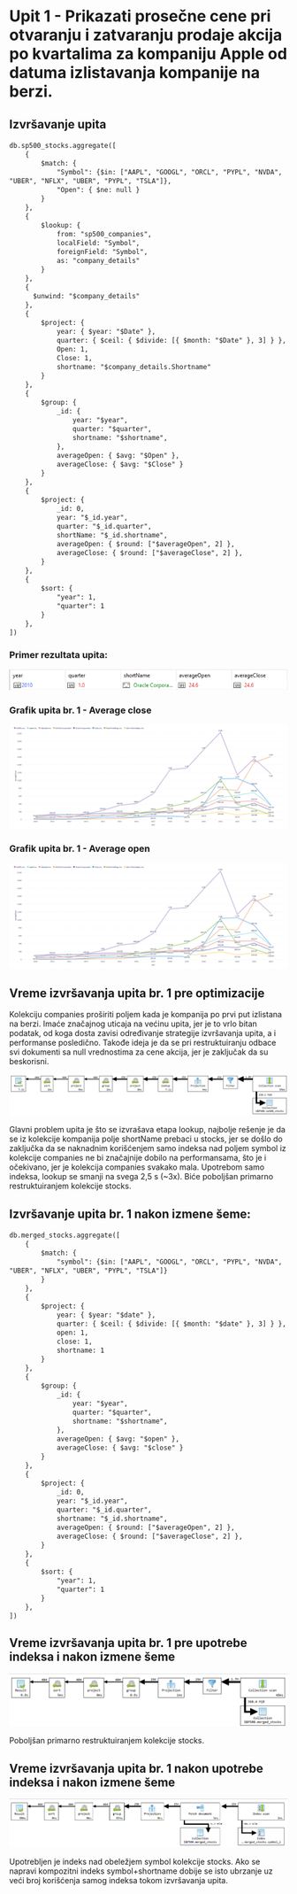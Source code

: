 # Upit 1 - Prikazati prosečne cene pri otvaranju i zatvaranju prodaje akcija po kvartalima za kompaniju Apple od datuma izlistavanja kompanije na berzi.

## Izvršavanje upita

```
db.sp500_stocks.aggregate([
    {
        $match: {
            "Symbol": {$in: ["AAPL", "GOOGL", "ORCL", "PYPL", "NVDA", "UBER", "NFLX", "UBER", "PYPL", "TSLA"]},
            "Open": { $ne: null }
        }
    },
    {
        $lookup: {
            from: "sp500_companies", 
            localField: "Symbol",
            foreignField: "Symbol",   
            as: "company_details"    
        }
    },
    {
      $unwind: "$company_details"  
    },
    {
        $project: {
            year: { $year: "$Date" },
            quarter: { $ceil: { $divide: [{ $month: "$Date" }, 3] } },
            Open: 1,
            Close: 1,
            shortname: "$company_details.Shortname"
        }
    },
    {
        $group: {
            _id: {
                year: "$year",
                quarter: "$quarter",
                shortname: "$shortname",
            },
            averageOpen: { $avg: "$Open" },
            averageClose: { $avg: "$Close" }
        }
    },
    {
        $project: {
            _id: 0,
            year: "$_id.year",
            quarter: "$_id.quarter",
            shortName: "$_id.shortname",
            averageOpen: { $round: ["$averageOpen", 2] },
            averageClose: { $round: ["$averageClose", 2] },
        }
    },
    {
        $sort: {
            "year": 1,
            "quarter": 1
        }
    },
])
```

### Primer rezultata upita:
![rezultat_upita](rezultat_upita.png)

### Grafik upita br. 1 - Average close
![grafik_1_average_close](grafik_1_average_close.png)

### Grafik upita br. 1 - Average open
![grafik_2_average_open](grafik_2_average_open.png)

## Vreme izvršavanja upita br. 1 pre optimizacije

Kolekciju companies proširiti poljem kada je kompanija po prvi put izlistana na berzi. Imaće značajnog uticaja na većinu upita, jer je to vrlo bitan podatak, od koga dosta zavisi određivanje strategije izvršavanja upita, a i performanse posledično. Takođe ideja je da se pri restruktuiranju odbace svi dokumenti sa null vrednostima za cene akcija, jer je zaključak da su beskorisni.

![vreme_izvrsavanja_pre_optimizacije](vreme_izvrsavanja_pre_optimizacije.png)

Glavni problem upita je što se izvrašava etapa lookup, najbolje rešenje je da se iz kolekcije kompanija polje shortName prebaci u stocks, jer se došlo do zaključka da se naknadnim korišćenjem samo indeksa nad poljem symbol iz kolekcije companies ne bi značajnije dobilo na performansama, što je i očekivano, jer je kolekcija companies svakako mala. Upotrebom samo indeksa, lookup se smanji na svega 2,5 s (~3x). 
Biće poboljšan primarno restruktuiranjem kolekcije stocks.

## Izvršavanje upita br. 1 nakon izmene šeme:
```
db.merged_stocks.aggregate([
    {
        $match: {
            "symbol": {$in: ["AAPL", "GOOGL", "ORCL", "PYPL", "NVDA", "UBER", "NFLX", "UBER", "PYPL", "TSLA"]}
        }
    },
    {
        $project: {
            year: { $year: "$date" },
            quarter: { $ceil: { $divide: [{ $month: "$date" }, 3] } },
            open: 1,
            close: 1,
            shortname: 1
        }
    },
    {
        $group: {
            _id: {
                year: "$year",
                quarter: "$quarter",
                shortname: "$shortname",
            },
            averageOpen: { $avg: "$open" },
            averageClose: { $avg: "$close" }
        }
    },
    {
        $project: {
            _id: 0,
            year: "$_id.year",
            quarter: "$_id.quarter",
            shortname: "$_id.shortname",
            averageOpen: { $round: ["$averageOpen", 2] },
            averageClose: { $round: ["$averageClose", 2] },
        }
    },
    {
        $sort: {
            "year": 1,
            "quarter": 1
        }
    },
])
```
## Vreme izvršavanja upita br. 1 pre upotrebe indeksa i nakon izmene šeme
![vreme_izvrsavanja_uz_izmenu_seme](vreme_izvrsavanja_uz_izmenu_seme.png)

Poboljšan primarno restruktuiranjem kolekcije stocks.

## Vreme izvršavanja upita br. 1 nakon upotrebe indeksa i nakon izmene šeme
![vreme_izvrsavanja_uz_izmenu_seme_i_kreiranja_indeksa](vreme_izvrsavanja_uz_izmenu_seme_i_kreiranja_indeksa.png)

Upotrebljen je indeks nad obeležjem symbol kolekcije stocks. Ako se napravi kompozitni indeks symbol+shortname dobije se isto ubrzanje uz veći broj korišćenja samog indeksa tokom izvršavanja upita.
